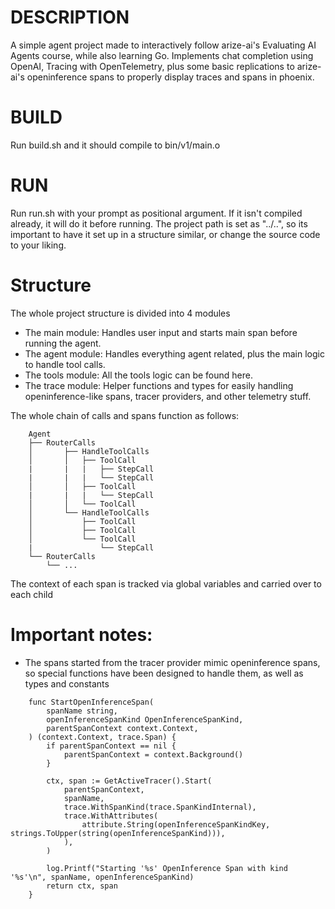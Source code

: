 # DESCRIPTION
A simple agent project made to interactively follow arize-ai's Evaluating AI Agents course, while also learning Go.
Implements chat completion using OpenAI, Tracing with OpenTelemetry, plus some basic replications to arize-ai's openinference spans
to properly display traces and spans in phoenix.

# BUILD
Run build.sh and it should compile to bin/v1/main.o

# RUN
Run run.sh with your prompt as positional argument. If it isn't compiled already, it will do it before running.
The project path is set as "../..", so its important to have it set up in a structure similar, or change the source code to your liking.

# Structure
The whole project structure is divided into 4 modules
- The main module: Handles user input and starts main span before running the agent.
- The agent module: Handles everything agent related, plus the main logic to handle tool calls.
- The tools module: All the tools logic can be found here.
- The trace module: Helper functions and types for easily handling openinference-like spans, tracer providers, and other telemetry stuff.

The whole chain of calls and spans function as follows:
```
    Agent
    ├── RouterCalls
    │       ├── HandleToolCalls
    │       │   ├── ToolCall
    |       |   |   ├── StepCall
    |       |   |   └── StepCall
    │       │   ├── ToolCall
    |       |   |   └── StepCall
    │       │   └── ToolCall
    │       └── HandleToolCalls
    │           ├── ToolCall
    │           ├── ToolCall
    │           └── ToolCall
    |               └── StepCall
    └── RouterCalls
        └── ...
```
The context of each span is tracked via global variables and carried over to each child

# Important notes:

- The spans started from the tracer provider mimic openinference spans, so special functions have been designed to handle them, as well as types and constants
```
    func StartOpenInferenceSpan(
        spanName string,
        openInferenceSpanKind OpenInferenceSpanKind,
        parentSpanContext context.Context,
    ) (context.Context, trace.Span) {
        if parentSpanContext == nil {
            parentSpanContext = context.Background()
        }

        ctx, span := GetActiveTracer().Start(
            parentSpanContext,
            spanName,
            trace.WithSpanKind(trace.SpanKindInternal),
            trace.WithAttributes(
                attribute.String(openInferenceSpanKindKey, strings.ToUpper(string(openInferenceSpanKind))),
            ),
        )

        log.Printf("Starting '%s' OpenInference Span with kind '%s'\n", spanName, openInferenceSpanKind)
        return ctx, span
    }
```